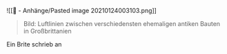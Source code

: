![[📎 - Anhänge/Pasted image 20210124003103.png]]
> Bild: Luftlinien zwischen verschiedensten ehemaligen antiken Bauten in Großbrittanien

Ein Brite schrieb an